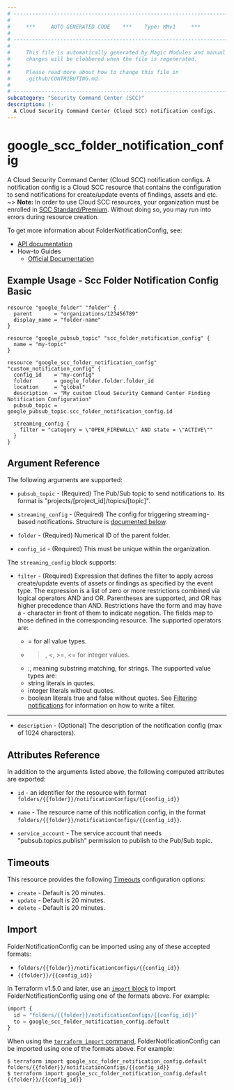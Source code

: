 ```yaml
---
# ----------------------------------------------------------------------------
#
#     ***     AUTO GENERATED CODE    ***    Type: MMv1     ***
#
# ----------------------------------------------------------------------------
#
#     This file is automatically generated by Magic Modules and manual
#     changes will be clobbered when the file is regenerated.
#
#     Please read more about how to change this file in
#     .github/CONTRIBUTING.md.
#
# ----------------------------------------------------------------------------
subcategory: "Security Command Center (SCC)"
description: |-
  A Cloud Security Command Center (Cloud SCC) notification configs.
---
```


# google_scc_folder_notification_config

A Cloud Security Command Center (Cloud SCC) notification configs. A
notification config is a Cloud SCC resource that contains the
configuration to send notifications for create/update events of
findings, assets and etc.
~> **Note:** In order to use Cloud SCC resources, your organization must be enrolled
in [SCC Standard/Premium](https://cloud.google.com/security-command-center/docs/quickstart-security-command-center).
Without doing so, you may run into errors during resource creation.


To get more information about FolderNotificationConfig, see:

* [API documentation](https://cloud.google.com/security-command-center/docs/reference/rest/v1/folders.notificationConfigs)
* How-to Guides
    * [Official Documentation](https://cloud.google.com/security-command-center/docs)

## Example Usage - Scc Folder Notification Config Basic


```hcl
resource "google_folder" "folder" {
  parent       = "organizations/123456789"
  display_name = "folder-name"
}

resource "google_pubsub_topic" "scc_folder_notification_config" {
  name = "my-topic"
}

resource "google_scc_folder_notification_config" "custom_notification_config" {
  config_id    = "my-config"
  folder       = google_folder.folder.folder_id
  location     = "global"
  description  = "My custom Cloud Security Command Center Finding Notification Configuration"
  pubsub_topic =  google_pubsub_topic.scc_folder_notification_config.id

  streaming_config {
    filter = "category = \"OPEN_FIREWALL\" AND state = \"ACTIVE\""
  }
}
```

## Argument Reference

The following arguments are supported:


* `pubsub_topic` -
  (Required)
  The Pub/Sub topic to send notifications to. Its format is
  "projects/[project_id]/topics/[topic]".

* `streaming_config` -
  (Required)
  The config for triggering streaming-based notifications.
  Structure is [documented below](#nested_streaming_config).

* `folder` -
  (Required)
  Numerical ID of the parent folder.

* `config_id` -
  (Required)
  This must be unique within the organization.


<a name="nested_streaming_config"></a>The `streaming_config` block supports:

* `filter` -
  (Required)
  Expression that defines the filter to apply across create/update
  events of assets or findings as specified by the event type. The
  expression is a list of zero or more restrictions combined via
  logical operators AND and OR. Parentheses are supported, and OR
  has higher precedence than AND.
  Restrictions have the form <field> <operator> <value> and may have
  a - character in front of them to indicate negation. The fields
  map to those defined in the corresponding resource.
  The supported operators are:
  * = for all value types.
  * >, <, >=, <= for integer values.
  * :, meaning substring matching, for strings.
  The supported value types are:
  * string literals in quotes.
  * integer literals without quotes.
  * boolean literals true and false without quotes.
  See
  [Filtering notifications](https://cloud.google.com/security-command-center/docs/how-to-api-filter-notifications)
  for information on how to write a filter.

- - -


* `description` -
  (Optional)
  The description of the notification config (max of 1024 characters).


## Attributes Reference

In addition to the arguments listed above, the following computed attributes are exported:

* `id` - an identifier for the resource with format `folders/{{folder}}/notificationConfigs/{{config_id}}`

* `name` -
  The resource name of this notification config, in the format
  `folders/{{folder}}/notificationConfigs/{{config_id}}`.

* `service_account` -
  The service account that needs "pubsub.topics.publish" permission to
  publish to the Pub/Sub topic.


## Timeouts

This resource provides the following
[Timeouts](https://developer.hashicorp.com/terraform/plugin/sdkv2/resources/retries-and-customizable-timeouts) configuration options:

- `create` - Default is 20 minutes.
- `update` - Default is 20 minutes.
- `delete` - Default is 20 minutes.

## Import


FolderNotificationConfig can be imported using any of these accepted formats:

* `folders/{{folder}}/notificationConfigs/{{config_id}}`
* `{{folder}}/{{config_id}}`


In Terraform v1.5.0 and later, use an [`import` block](https://developer.hashicorp.com/terraform/language/import) to import FolderNotificationConfig using one of the formats above. For example:

```tf
import {
  id = "folders/{{folder}}/notificationConfigs/{{config_id}}"
  to = google_scc_folder_notification_config.default
}
```

When using the [`terraform import` command](https://developer.hashicorp.com/terraform/cli/commands/import), FolderNotificationConfig can be imported using one of the formats above. For example:

```
$ terraform import google_scc_folder_notification_config.default folders/{{folder}}/notificationConfigs/{{config_id}}
$ terraform import google_scc_folder_notification_config.default {{folder}}/{{config_id}}
```
